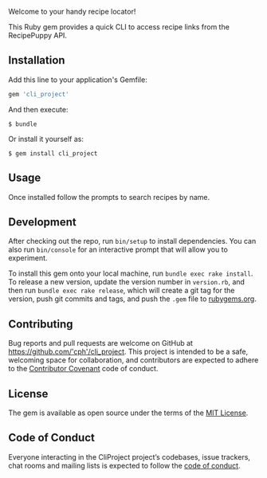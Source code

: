 Welcome to your handy recipe locator!

This Ruby gem provides a quick CLI to access recipe links from the RecipePuppy API.

## Installation

Add this line to your application's Gemfile:

```ruby
gem 'cli_project'
```

And then execute:

    $ bundle

Or install it yourself as:

    $ gem install cli_project

## Usage

Once installed follow the prompts to search recipes by name.

## Development

After checking out the repo, run `bin/setup` to install dependencies. You can also run `bin/console` for an interactive prompt that will allow you to experiment.

To install this gem onto your local machine, run `bundle exec rake install`. To release a new version, update the version number in `version.rb`, and then run `bundle exec rake release`, which will create a git tag for the version, push git commits and tags, and push the `.gem` file to [rubygems.org](https://rubygems.org).

## Contributing

Bug reports and pull requests are welcome on GitHub at https://github.com/'cph'/cli_project. This project is intended to be a safe, welcoming space for collaboration, and contributors are expected to adhere to the [Contributor Covenant](http://contributor-covenant.org) code of conduct.

## License

The gem is available as open source under the terms of the [MIT License](https://opensource.org/licenses/MIT).

## Code of Conduct

Everyone interacting in the CliProject project’s codebases, issue trackers, chat rooms and mailing lists is expected to follow the [code of conduct](https://github.com/'cph'/cli_project/blob/master/CODE_OF_CONDUCT.md).
